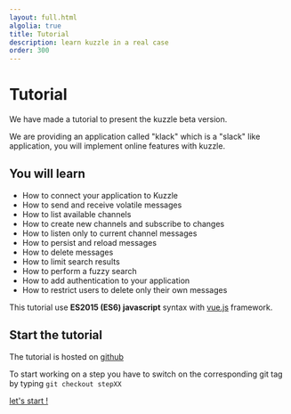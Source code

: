 ```yaml
---
layout: full.html
algolia: true
title: Tutorial
description: learn kuzzle in a real case
order: 300
---
```


# Tutorial

We have made a tutorial to present the kuzzle beta version.

We are providing an application called "klack" which is a "slack" like application,
you will implement online features with kuzzle.

## You will learn

- How to connect your application to Kuzzle
- How to send and receive volatile messages
- How to list available channels
- How to create new channels and subscribe to changes
- How to listen only to current channel messages
- How to persist and reload messages
- How to delete messages
- How to limit search results
- How to perform a fuzzy search
- How to add authentication to your application
- How to restrict users to delete only their own messages

<aside class="notice">
This tutorial use <strong>ES2015 (ES6) javascript</strong> syntax with <a href="https://vuejs.org/">vue.js</a> framework.
</aside>

## Start the tutorial

The tutorial is hosted on [github](https://github.com/kuzzleio/kuzzle-challenge-klack)

To start working on a step you have to switch on the corresponding git tag by typing `git checkout stepXX`

[let's start !](https://github.com/kuzzleio/kuzzle-challenge-klack)

